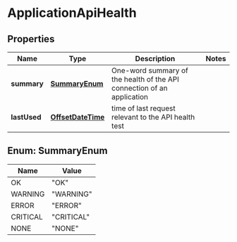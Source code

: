 
# ApplicationApiHealth

## Properties
Name | Type | Description | Notes
------------ | ------------- | ------------- | -------------
**summary** | [**SummaryEnum**](#SummaryEnum) | One-word summary of the health of the API connection of an application | 
**lastUsed** | [**OffsetDateTime**](OffsetDateTime.md) | time of last request relevant to the API health test | 


<a name="SummaryEnum"></a>
## Enum: SummaryEnum
Name | Value
---- | -----
OK | &quot;OK&quot;
WARNING | &quot;WARNING&quot;
ERROR | &quot;ERROR&quot;
CRITICAL | &quot;CRITICAL&quot;
NONE | &quot;NONE&quot;




